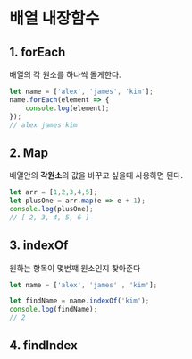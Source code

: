 배열 내장함수
===

## 1. forEach
배열의 각 원소를 하나씩 돌게한다.
```js
let name = ['alex', 'james', 'kim'];
name.forEach(element => {
    console.log(element);
});
// alex james kim
```
## 2. Map
배열안의 **각원소**의 값을 바꾸고 싶을때 사용하면 된다.
```js
let arr = [1,2,3,4,5];
let plusOne = arr.map(e => e + 1);
console.log(plusOne);
// [ 2, 3, 4, 5, 6 ]
```
## 3. indexOf

원하는 항목이 몇번쨰 원소인지 찾아준다
```js
let name = ['alex', 'james' , 'kim'];

let findName = name.indexOf('kim');
console.log(findName);
// 2
```
## 4. findIndex
